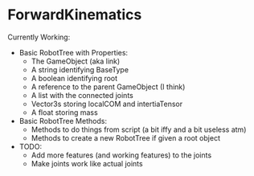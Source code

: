 # ForwardKinematics

Currently Working:
- Basic RobotTree with Properties:
  - The GameObject (aka link)
  - A string identifying BaseType
  - A boolean identifying root
  - A reference to the parent GameObject (I think)
  - A list with the connected joints
  - Vector3s storing localCOM and intertiaTensor
  - A float storing mass
- Basic RobotTree Methods:
  - Methods to do things from script (a bit iffy and a bit useless atm)
  - Methods to create a new RobotTree if given a root object
- TODO: 
  - Add more features (and working features) to the joints
  - Make joints work like actual joints
